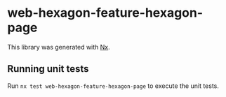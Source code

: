 # web-hexagon-feature-hexagon-page

This library was generated with [Nx](https://nx.dev).

## Running unit tests

Run `nx test web-hexagon-feature-hexagon-page` to execute the unit tests.
